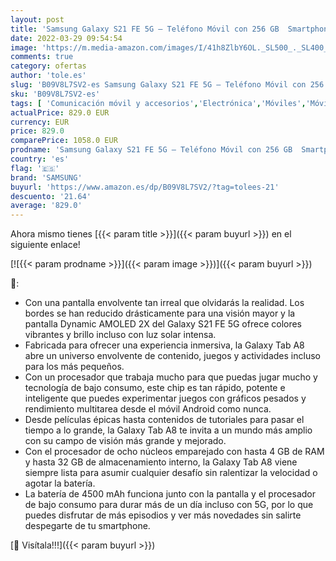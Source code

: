 ```yaml
---
layout: post
title: 'Samsung Galaxy S21 FE 5G – Teléfono Móvil con 256 GB  Smartphone Libre  Android  Lavanda  Versión Española  + Samsung Galaxy Tab A8 - Tablet de 10.5”  32GB  Wifi  Android  Gris  Versión Española '
date: 2022-03-29 09:54:54
image: 'https://m.media-amazon.com/images/I/41h8ZlbY6OL._SL500_._SL400_.jpg'
comments: true
category: ofertas
author: 'tole.es'
slug: 'B09V8L7SV2-es Samsung Galaxy S21 FE 5G – Teléfono Móvil con 256 GB...'
sku: 'B09V8L7SV2-es'
tags: [ 'Comunicación móvil y accesorios','Electrónica','Móviles','Móviles y smartphones libres','android','samsung', ]
actualPrice: 829.0 EUR
currency: EUR
price: 829.0
comparePrice: 1058.0 EUR
prodname: 'Samsung Galaxy S21 FE 5G – Teléfono Móvil con 256 GB  Smartphone Libre  Android  Lavanda  Versión Española  + Samsung Galaxy Tab A8 - Tablet de 10.5”  32GB  Wifi  Android  Gris  Versión Española '
country: 'es'
flag: '🇪🇸'
brand: 'SAMSUNG'
buyurl: 'https://www.amazon.es/dp/B09V8L7SV2/?tag=tolees-21'
descuento: '21.64'
average: '829.0'
---
```


Ahora mismo tienes [{{< param title >}}]({{< param buyurl >}}) en el siguiente enlace!

[![{{< param prodname >}}]({{< param image >}})]({{< param buyurl >}})

🔎:

- Con una pantalla envolvente tan irreal que olvidarás la realidad. Los bordes se han reducido drásticamente para una visión mayor y la pantalla Dynamic AMOLED 2X del Galaxy S21 FE 5G ofrece colores vibrantes y brillo incluso con luz solar intensa.
- Fabricada para ofrecer una experiencia inmersiva, la Galaxy Tab A8 abre un universo envolvente de contenido, juegos y actividades incluso para los más pequeños.
- Con un procesador que trabaja mucho para que puedas jugar mucho y tecnología de bajo consumo, este chip es tan rápido, potente e inteligente que puedes experimentar juegos con gráficos pesados y rendimiento multitarea desde el móvil Android como nunca.
- Desde películas épicas hasta contenidos de tutoriales para pasar el tiempo a lo grande, la Galaxy Tab A8 te invita a un mundo más amplio con su campo de visión más grande y mejorado.
- Con el procesador de ocho núcleos emparejado con hasta 4 GB de RAM y hasta 32 GB de almacenamiento interno, la Galaxy Tab A8 viene siempre lista para asumir cualquier desafío sin ralentizar la velocidad o agotar la batería.
- La batería de 4500 mAh funciona junto con la pantalla y el procesador de bajo consumo para durar más de un día incluso con 5G, por lo que puedes disfrutar de más episodios y ver más novedades sin salirte despegarte de tu smartphone.

[🛒 Visítala!!!]({{< param buyurl >}})
